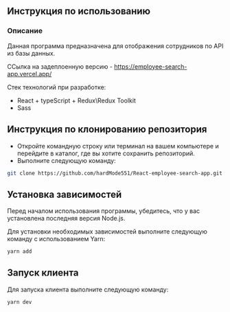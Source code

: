 ## Инструкция по использованию

### Описание

Данная программа предназначена для отображения сотрудников по API из базы данных.

ССылка на задеплоенную версию - https://employee-search-app.vercel.app/

Стек технологий при разработке:
- React + typeScript + Redux\Redux Toolkit
- Sass

## Инструкция по клонированию репозитория

- Откройте командную строку или терминал на вашем компьютере и перейдите в каталог, где вы хотите сохранить репозиторий.
- Выполните следующую команду:

```sh
git clone https://github.com/hardMode551/React-employee-search-app.git
```

## Установка зависимостей

Перед началом использования программы, убедитесь, что у вас установлена последняя версия Node.js.

Для установки необходимых зависимостей выполните следующую команду с использованием Yarn:

```sh
yarn add
```

## Запуск клиента

Для запуска клиента выполните следующую команду:

```sh
yarn dev
```
